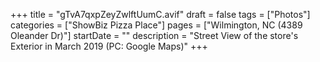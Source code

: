 +++
title = "gTvA7qxpZeyZwlftUumC.avif"
draft = false
tags = ["Photos"]
categories = ["ShowBiz Pizza Place"]
pages = ["Wilmington, NC (4389 Oleander Dr)"]
startDate = ""
description = "Street View of the store's Exterior in March 2019 (PC: Google Maps)"
+++
